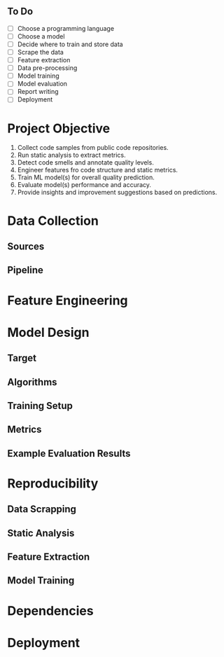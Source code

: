## To Do

- [ ] Choose a programming language
- [ ] Choose a model
- [ ] Decide where to train and store data
- [ ] Scrape the data
- [ ] Feature extraction
- [ ] Data pre-processing
- [ ] Model training
- [ ] Model evaluation
- [ ] Report writing
- [ ] Deployment

# Project Objective

1. Collect code samples from public code repositories.
2. Run static analysis to extract metrics.
3. Detect code smells and annotate quality levels.
4. Engineer features fro code structure and static metrics.
5. Train ML model(s) for overall quality prediction.
6. Evaluate model(s) performance and accuracy.
7. Provide insights and improvement suggestions based on predictions.

# Data Collection

## Sources
## Pipeline

# Feature Engineering

# Model Design

## Target

## Algorithms

## Training Setup

## Metrics

## Example Evaluation Results

# Reproducibility 

## Data Scrapping

## Static Analysis

## Feature Extraction

## Model Training

# Dependencies

# Deployment

